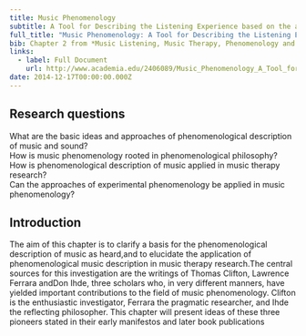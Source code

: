 ```yaml
---
title: Music Phenomenology
subtitle: A Tool for Describing the Listening Experience based on the applied phenomenology of Thomas Clifton, Lawrence Ferrara and Don Ihde
full_title: "Music Phenomenology: A Tool for Describing the Listening Experience based on the applied phenomenology of Thomas Clifton, Lawrence Ferrara and Don Ihde"
bib: Chapter 2 from *Music Listening, Music Therapy, Phenomenology and Neuroscience*, PhD Thesis, Aalborg University 2012
links: 
  - label: Full Document
    url: http://www.academia.edu/2406089/Music_Phenomenology_A_Tool_for_Describing_the_Listening_Experience_based_on_the_applied_phenomenology_of_Thomas_Clifton_Lawrence_Ferrara_and_Don_Ihde
date: 2014-12-17T00:00:00.000Z
---
```


## Research questions
What are the basic ideas and approaches of phenomenological description of music and sound?  
How is music phenomenology rooted in phenomenological philosophy?  
How is phenomenological description of music applied in music therapy research?  
Can the approaches of experimental phenomenology be applied in music phenomenology?

## Introduction
The aim of this chapter is to clarify a basis for the phenomenological description of music as heard,and to elucidate the application of phenomenological music description in music therapy research.The central sources for this investigation are the writings of Thomas Clifton, Lawrence Ferrara andDon Ihde, three scholars who, in very different manners, have yielded important contributions to the field of music phenomenology. Clifton is the enthusiastic investigator, Ferrara the pragmatic researcher, and Ihde the reflecting philosopher. This chapter will present ideas of these three pioneers stated in their early manifestos and later book publications
